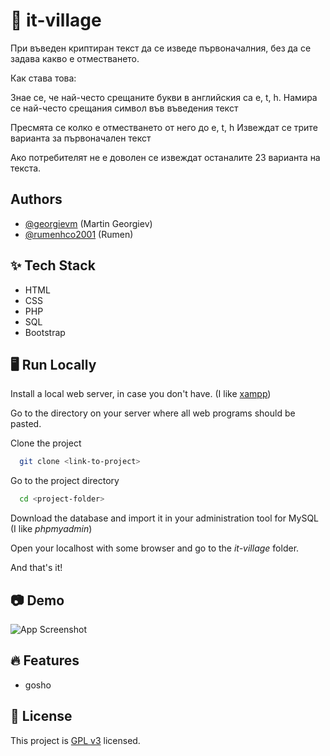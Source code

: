 
# 🌳 it-village

При въведен криптиран текст да се изведе първоначалния, без да се задава какво е отместването.

Как става това:

Знае се, че най-често срещаните букви в английския са e, t, h.
Намира се най-често срещания символ във въведения текст

Пресмята се колко е отместването от него до e, t, h
Извеждат се трите варианта за първоначален текст

Ако потребителят не е доволен се извеждат останалите 23 варианта на текста.


## Authors

- [@georgievm](https://www.github.com/georgievm) (Martin Georgiev)
- [@rumenhco2001](https://www.github.com/rumenhco2001) (Rumen)


## ✨ Tech Stack

* HTML
* CSS
* PHP
* SQL
* Bootstrap


## 🖥️ Run Locally

Install a local web server, in case you don't have.
(I like [xampp](https://www.apachefriends.org/download.html))

Go to the directory on your server where all web programs should be pasted.

Clone the project

```bash
  git clone <link-to-project>
```

Go to the project directory

```bash
  cd <project-folder>
```

Download the database and import it in your administration tool for MySQL (I like *phpmyadmin*)

Open your localhost with some browser and go to the *it-village* folder.

And that's it!


## 📷 Demo

![App Screenshot](https://via.placeholder.com/468x300?text=App+Screenshot+Here)


## 🔥 Features

- gosho


## 📝 License

This project is [GPL v3](https://github.com/kefranabg/readme-md-generator/blob/master/LICENSE) licensed.

